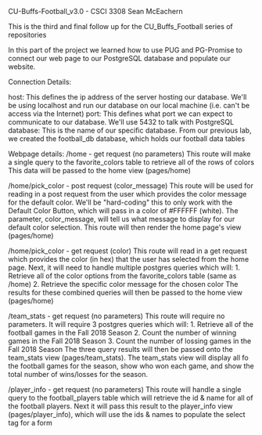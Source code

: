 CU-Buffs-Football_v3.0 - CSCI 3308
Sean McEachern

This is the third and final follow up for the CU_Buffs_Football series of repositories

In this part of the project we learned how to use PUG and PG-Promise to connect our web page to our PostgreSQL database and populate our website.

Connection Details:

host: This defines the ip address of the server hosting our database.  We'll be using localhost and run our database on our local machine (i.e. can't be access via the Internet)
port: This defines what port we can expect to communicate to our database.  We'll use 5432 to talk with PostgreSQL
database: This is the name of our specific database.  From our previous lab, we created the football_db database, which holds our football data tables


Webpage details:
/home - get request (no parameters) 
  				This route will make a single query to the favorite_colors table to retrieve all of the rows of colors
  				This data will be passed to the home view (pages/home)

/home/pick_color - post request (color_message)
  				This route will be used for reading in a post request from the user which provides the color message for the default color.
  				We'll be "hard-coding" this to only work with the Default Color Button, which will pass in a color of #FFFFFF (white).
  				The parameter, color_message, will tell us what message to display for our default color selection.
  				This route will then render the home page's view (pages/home)

/home/pick_color - get request (color)
  				This route will read in a get request which provides the color (in hex) that the user has selected from the home page.
  				Next, it will need to handle multiple postgres queries which will:
  					1. Retrieve all of the color options from the favorite_colors table (same as /home)
  					2. Retrieve the specific color message for the chosen color
  				The results for these combined queries will then be passed to the home view (pages/home)

/team_stats - get request (no parameters)
  			This route will require no parameters.  It will require 3 postgres queries which will:
  				1. Retrieve all of the football games in the Fall 2018 Season
  				2. Count the number of winning games in the Fall 2018 Season
  				3. Count the number of lossing games in the Fall 2018 Season
  			The three query results will then be passed onto the team_stats view (pages/team_stats).
  			The team_stats view will display all fo the football games for the season, show who won each game, 
  			and show the total number of wins/losses for the season.

 /player_info - get request (no parameters)
  			This route will handle a single query to the football_players table which will retrieve the id & name for all of the football players.
			  Next it will pass this result to the player_info view (pages/player_info), which will use the ids & names to populate the select tag for a form
